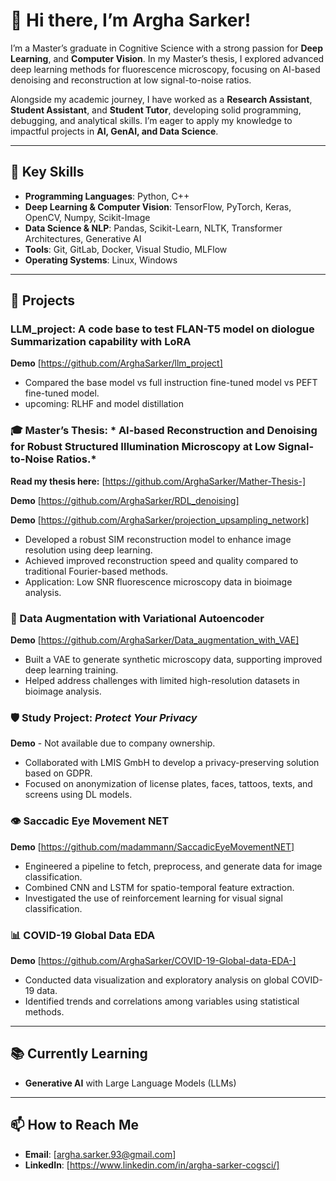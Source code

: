 # 👋 Hi there, I’m Argha Sarker!

I’m a Master’s graduate in Cognitive Science with a strong passion for **Deep Learning**, and **Computer Vision**. In my Master’s thesis, I explored advanced deep learning methods for fluorescence microscopy, focusing on AI-based denoising and reconstruction at low signal-to-noise ratios.

Alongside my academic journey, I have worked as a **Research Assistant**, **Student Assistant**, and **Student Tutor**, developing solid programming, debugging, and analytical skills. I’m eager to apply my knowledge to impactful projects in **AI, GenAI, and Data Science**.

---

## 🧠 Key Skills

- **Programming Languages**: Python, C++
- **Deep Learning & Computer Vision**: TensorFlow, PyTorch, Keras, OpenCV, Numpy, Scikit-Image  
- **Data Science & NLP**: Pandas, Scikit-Learn, NLTK, Transformer Architectures, Generative AI  
- **Tools**: Git, GitLab, Docker, Visual Studio, MLFlow  
- **Operating Systems**: Linux, Windows

---

## 🚀 Projects

### LLM_project: A code base to test FLAN-T5 model on diologue Summarization capability with LoRA
**Demo** [https://github.com/ArghaSarker/llm_project]
- Compared the base model  vs full instruction fine-tuned model vs PEFT fine-tuned model.
- upcoming: RLHF and model distillation


### 🎓 Master’s Thesis: * AI-based Reconstruction and Denoising for Robust Structured Illumination Microscopy at Low Signal-to-Noise Ratios.*

**Read my thesis here:** [https://github.com/ArghaSarker/Mather-Thesis-]

**Demo** [https://github.com/ArghaSarker/RDL_denoising]

**Demo** [https://github.com/ArghaSarker/projection_upsampling_network]


- Developed a robust SIM reconstruction model to enhance image resolution using deep learning.  
- Achieved improved reconstruction speed and quality compared to traditional Fourier-based methods.  
- Application: Low SNR fluorescence microscopy data in bioimage analysis.


### 🔬 Data Augmentation with Variational Autoencoder
**Demo** [https://github.com/ArghaSarker/Data_augmentation_with_VAE]
- Built a VAE to generate synthetic microscopy data, supporting improved deep learning training.  
- Helped address challenges with limited high-resolution datasets in bioimage analysis.


### 🛡️ Study Project: *Protect Your Privacy*
**Demo** -  Not available due to company ownership. 
- Collaborated with LMIS GmbH to develop a privacy-preserving solution based on GDPR.  
- Focused on anonymization of license plates, faces, tattoos, texts, and screens using DL models.


### 👁️ Saccadic Eye Movement NET
**Demo** [https://github.com/madammann/SaccadicEyeMovementNET]
- Engineered a pipeline to fetch, preprocess, and generate data for image classification.  
- Combined CNN and LSTM for spatio-temporal feature extraction.  
- Investigated the use of reinforcement learning for visual signal classification.


### 📊 COVID-19 Global Data EDA
**Demo** [https://github.com/ArghaSarker/COVID-19-Global-data-EDA-]
- Conducted data visualization and exploratory analysis on global COVID-19 data.  
- Identified trends and correlations among variables using statistical methods.

---

## 📚 Currently Learning
- **Generative AI** with Large Language Models (LLMs)

---

## 📫 How to Reach Me
- **Email**: [argha.sarker.93@gmail.com]
- **LinkedIn**: [https://www.linkedin.com/in/argha-sarker-cogsci/]


